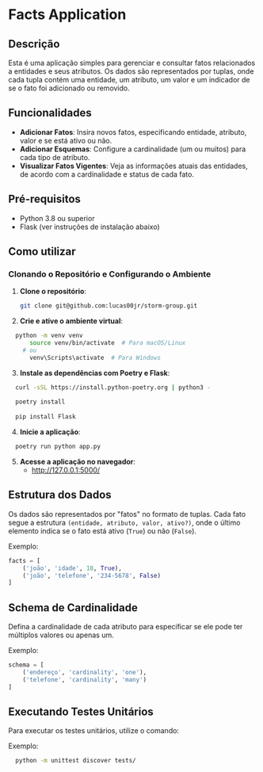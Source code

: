 # Facts Application

## Descrição

Esta é uma aplicação simples para gerenciar e consultar fatos relacionados a entidades e seus atributos. Os dados são representados por tuplas, onde cada tupla contém uma entidade, um atributo, um valor e um indicador de se o fato foi adicionado ou removido.

## Funcionalidades

- **Adicionar Fatos**: Insira novos fatos, especificando entidade, atributo, valor e se está ativo ou não.
- **Adicionar Esquemas**: Configure a cardinalidade (um ou muitos) para cada tipo de atributo.
- **Visualizar Fatos Vigentes**: Veja as informações atuais das entidades, de acordo com a cardinalidade e status de cada fato.

## Pré-requisitos

- Python 3.8 ou superior
- Flask (ver instruções de instalação abaixo)

## Como utilizar

### Clonando o Repositório e Configurando o Ambiente

1. **Clone o repositório**:
   ```bash
   git clone git@github.com:lucas00jr/storm-group.git
   ```
   
2. **Crie e ative o ambiente virtual**:
```bash
  python -m venv venv
      source venv/bin/activate  # Para macOS/Linux
    # ou
      venv\Scripts\activate  # Para Windows
```

3. **Instale as dependências com Poetry e Flask**:
```bash
  curl -sSL https://install.python-poetry.org | python3 -
  
  poetry install
  
  pip install Flask
```
4. **Inicie a aplicação**:
```bash
  poetry run python app.py
```
5. **Acesse a aplicação no navegador**:
   - http://127.0.0.1:5000/

## Estrutura dos Dados

Os dados são representados por "fatos" no formato de tuplas. Cada fato segue a estrutura `(entidade, atributo, valor, ativo?)`, onde o último elemento indica se o fato está ativo (`True`) ou não (`False`).

Exemplo:
```python
facts = [
    ('joão', 'idade', 18, True),
    ('joão', 'telefone', '234-5678', False)
]
```

## Schema de Cardinalidade

Defina a cardinalidade de cada atributo para especificar se ele pode ter múltiplos valores ou apenas um.

Exemplo:
```python
schema = [
    ('endereço', 'cardinality', 'one'),
    ('telefone', 'cardinality', 'many')
]
```

## Executando Testes Unitários

Para executar os testes unitários, utilize o comando:

Exemplo:
```bash
  python -m unittest discover tests/
```


